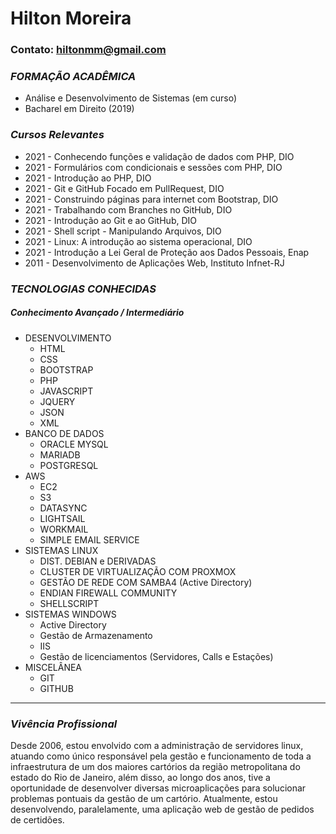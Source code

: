 # Hilton Moreira
### Contato: hiltonmm@gmail.com

### _FORMAÇÃO ACADÊMICA_
- Análise e Desenvolvimento de Sistemas (em curso)
- Bacharel em Direito (2019)

### _Cursos Relevantes_
- 2021 - Conhecendo funções e validação de dados com PHP, DIO
- 2021 - Formulários com condicionais e sessões com PHP, DIO
- 2021 - Introdução ao PHP, DIO
- 2021 - Git e GitHub Focado em PullRequest, DIO
- 2021 - Construindo páginas para internet com Bootstrap, DIO
- 2021 - Trabalhando com Branches no GitHub, DIO
- 2021 - Introdução ao Git e ao GitHub, DIO
- 2021 - Shell script - Manipulando Arquivos, DIO
- 2021 - Linux: A introdução ao sistema operacional, DIO
- 2021 - Introdução a Lei Geral de Proteção aos Dados Pessoais, Enap
- 2011 - Desenvolvimento de Aplicações Web, Instituto Infnet-RJ


### _TECNOLOGIAS CONHECIDAS_
##### Conhecimento Avançado / Intermediário
* DESENVOLVIMENTO
    - HTML
    - CSS
    - BOOTSTRAP
    - PHP
    - JAVASCRIPT
    - JQUERY
    - JSON
    - XML
* BANCO DE DADOS
    - ORACLE MYSQL
    - MARIADB
    - POSTGRESQL
* AWS
    - EC2
    - S3
    - DATASYNC
    - LIGHTSAIL
    - WORKMAIL
    - SIMPLE EMAIL SERVICE
* SISTEMAS LINUX
    - DIST. DEBIAN e DERIVADAS 
    - CLUSTER DE VIRTUALIZAÇÃO COM PROXMOX
    - GESTÃO DE REDE COM SAMBA4 (Active Directory) 
    - ENDIAN FIREWALL COMMUNITY
    - SHELLSCRIPT
* SISTEMAS WINDOWS 
    - Active Directory
    - Gestão de Armazenamento 
    - IIS
    - Gestão de licenciamentos (Servidores, Calls e Estações)
* MISCELÂNEA
    - GIT
    - GITHUB
   
   
-----

### _Vivência Profissional_
Desde 2006, estou envolvido com a administração de servidores linux, atuando como único responsável pela gestão e funcionamento de toda a infraestrutura de um dos maiores cartórios da região metropolitana do estado do Rio de Janeiro, além disso, ao longo dos anos, tive a oportunidade de desenvolver diversas microaplicações para solucionar problemas pontuais da gestão de um cartório. Atualmente, estou desenvolvendo, paralelamente, uma aplicação web de gestão de pedidos de certidões. 
